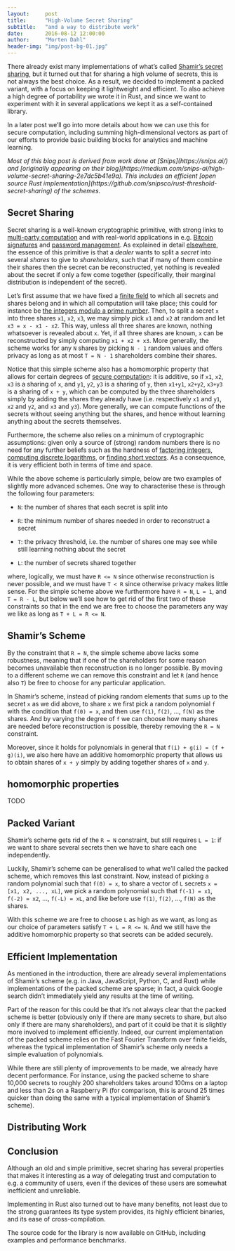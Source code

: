 ```yaml
---
layout:     post
title:      "High-Volume Secret Sharing"
subtitle:   "and a way to distribute work"
date:       2016-08-12 12:00:00
author:     "Morten Dahl"
header-img: "img/post-bg-01.jpg"
---
```



There already exist many implementations of what’s called [Shamir’s secret sharing](https://en.wikipedia.org/wiki/Shamir%27s_Secret_Sharing), but it turned out that for sharing a high volume of secrets, this is not always the best choice. As a result, we decided to implement a packed variant, with a focus on keeping it lightweight and efficient. To also achieve a high degree of portability we wrote it in Rust, and since we want to experiment with it in several applications we kept it as a self-contained library.

In a later post we’ll go into more details about how we can use this for secure computation, including summing high-dimensional vectors as part of our efforts to provide basic building blocks for analytics and machine learning.

<em>
Most of this blog post is derived from work done at [Snips](https://snips.ai/) and [originally appearing on their blog](https://medium.com/snips-ai/high-volume-secret-sharing-2e7dc5b41e9a). This includes an efficient [open source Rust implementation](https://github.com/snipsco/rust-threshold-secret-sharing) of the schemes.
</em>


## Secret Sharing
Secret sharing is a well-known cryptographic primitive, with strong links to [multi-party computation](https://en.wikipedia.org/wiki/Secure_multi-party_computation) and with real-world applications in e.g. [Bitcoin signatures](https://bitcoinmagazine.com/articles/threshold-signatures-new-standard-wallet-security-1425937098) and [password management](https://www.vaultproject.io/docs/internals/security.html). As explained in detail [elsewhere](https://en.wikipedia.org/wiki/Secret_sharing), the essence of this primitive is that a *dealer* wants to split a *secret* into several *shares* to give to *shareholders*, such that if many of them combine their shares then the secret can be reconstructed, yet nothing is revealed about the secret if only a few come together (specifically, their marginal distribution is independent of the secret).

Let’s first assume that we have fixed a [finite field](https://en.wikipedia.org/wiki/Finite_field) to which all secrets and shares belong and in which all computation will take place; this could for instance be [the integers modulo a prime number](https://en.wikipedia.org/wiki/Modular_arithmetic). Then, to split a secret `x` into three shares `x1`, `x2`, `x3`, we may simply pick `x1` and `x2` at random and let `x3 = x - x1 - x2`. This way, unless all three shares are known, nothing whatsoever is revealed about `x`. Yet, if all three shares are known, `x` can be reconstructed by simply computing `x1 + x2 + x3`. More generally, the scheme works for any `N` shares by picking `N - 1` random values and offers privacy as long as at most `T = N - 1` shareholders combine their shares.

Notice that this simple scheme also has a homomorphic property that allows for certain degrees of [secure computation](https://en.wikipedia.org/wiki/Homomorphic_secret_sharing): it is additive, so if `x1`, `x2`, `x3` is a sharing of `x`, and `y1`, `y2`, `y3` is a sharing of `y`, then `x1+y1`, `x2+y2`, `x3+y3` is a sharing of `x + y`, which can be computed by the three shareholders simply by adding the shares they already have (i.e. respectively `x1` and `y1`, `x2` and `y2`, and `x3` and `y3`). More generally, we can compute functions of the secrets without seeing anything but the shares, and hence without learning anything about the secrets themselves.

Furthermore, the scheme also relies on a minimum of cryptographic assumptions: given only a source of (strong) random numbers there is no need for any further beliefs such as the hardness of [factoring integers](https://en.wikipedia.org/wiki/RSA_problem), [computing discrete logarithms](https://en.wikipedia.org/wiki/Diffie%E2%80%93Hellman_key_exchange), or [finding short vectors](https://en.wikipedia.org/wiki/Ring_Learning_with_Errors). As a consequence, it is very efficient both in terms of time and space.

While the above scheme is particularly simple, below are two examples of slightly more advanced schemes. One way to characterise these is through the following four parameters:

- `N`: the number of shares that each secret is split into

- `R`: the minimum number of shares needed in order to reconstruct a secret

- `T`: the privacy threshold, i.e. the number of shares one may see while still learning nothing about the secret

- `L`: the number of secrets shared together

where, logically, we must have `R <= N` since otherwise reconstruction is never possible, and we must have `T < R` since otherwise privacy makes little sense. For the simple scheme above we furthermore have `R = N`, `L = 1`, and `T = R - L`, but below we’ll see how to get rid of the first two of these constraints so that in the end we are free to choose the parameters any way we like as long as `T + L = R <= N`.

## Shamir’s Scheme
By the constraint that `R = N`, the simple scheme above lacks some robustness, meaning that if one of the shareholders for some reason becomes unavailable then reconstruction is no longer possible. By moving to a different scheme we can remove this constraint and let `R` (and hence also `T`) be free to choose for any particular application.

In Shamir’s scheme, instead of picking random elements that sums up to the secret `x` as we did above, to share `x` we first pick a random polynomial `f` with the condition that `f(0) = x`, and then use `f(1)`, `f(2)`, ..., `f(N)` as the shares. And by varying the degree of `f` we can choose how many shares are needed before reconstruction is possible, thereby removing the `R = N` constraint.

Moreover, since it holds for polynomials in general that `f(i) + g(i) = (f + g)(i)`, we also here have an additive homomorphic property that allows us to obtain shares of `x + y` simply by adding together shares of `x` and `y`.


## homomorphic properties
TODO

## Packed Variant
Shamir’s scheme gets rid of the `R = N` constraint, but still requires `L = 1`: if we want to share several secrets then we have to share each one independently.

Luckily, Shamir’s scheme can be generalised to what we’ll called the packed scheme, which removes this last constraint. Now, instead of picking a random polynomial such that `f(0) = x`, to share a vector of `L` secrets `x = [x1, x2, ..., xL]`, we pick a random polynomial such that `f(-1) = x1`, `f(-2) = x2`, ..., `f(-L) = xL`, and like before use `f(1)`, `f(2)`, ..., `f(N)` as the shares.

With this scheme we are free to choose `L` as high as we want, as long as our choice of parameters satisfy `T + L = R <= N`. And we still have the additive homomorphic property so that secrets can be added securely.


## Efficient Implementation
As mentioned in the introduction, there are already several implementations of Shamir’s scheme (e.g. in Java, JavaScript, Python, C, and Rust) while implementations of the packed scheme are sparse; in fact, a quick Google search didn’t immediately yield any results at the time of writing.

Part of the reason for this could be that it’s not always clear that the packed scheme is better (obviously only if there are many secrets to share, but also only if there are many shareholders), and part of it could be that it is slightly more involved to implement efficiently. Indeed, our current implementation of the packed scheme relies on the Fast Fourier Transform over finite fields, whereas the typical implementation of Shamir’s scheme only needs a simple evaluation of polynomials.

While there are still plenty of improvements to be made, we already have decent performance. For instance, using the packed scheme to share 10,000 secrets to roughly 200 shareholders takes around 100ms on a laptop and less than 2s on a Raspberry Pi (for comparison, this is around 25 times quicker than doing the same with a typical implementation of Shamir’s scheme).


## Distributing Work

## Conclusion
Although an old and simple primitive, secret sharing has several properties that makes it interesting as a way of delegating trust and computation to e.g. a community of users, even if the devices of these users are somewhat inefficient and unreliable.

Implementing in Rust also turned out to have many benefits, not least due to the strong guarantees its type system provides, its highly efficient binaries, and its ease of cross-compilation.

The source code for the library is now available on GitHub, including examples and performance benchmarks.

